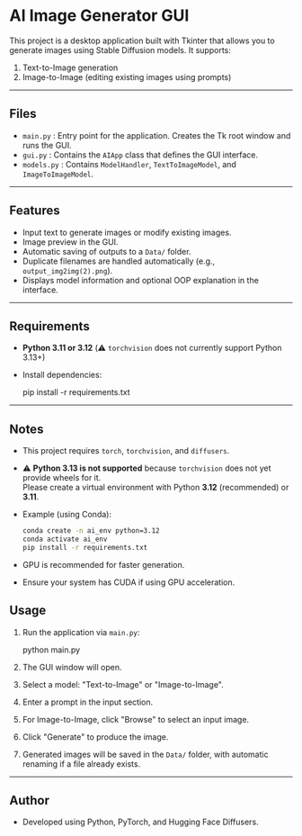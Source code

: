 # AI Image Generator GUI

This project is a desktop application built with Tkinter that allows you to generate images using Stable Diffusion models. It supports:

1. Text-to-Image generation
2. Image-to-Image (editing existing images using prompts)

---

## Files

- `main.py`     : Entry point for the application. Creates the Tk root window and runs the GUI.
- `gui.py`      : Contains the `AIApp` class that defines the GUI interface.
- `models.py`   : Contains `ModelHandler`, `TextToImageModel`, and `ImageToImageModel`.

---

## Features

- Input text to generate images or modify existing images.
- Image preview in the GUI.
- Automatic saving of outputs to a `Data/` folder.
- Duplicate filenames are handled automatically (e.g., `output_img2img(2).png`).
- Displays model information and optional OOP explanation in the interface.

---

## Requirements

- **Python 3.11 or 3.12** (⚠️ `torchvision` does not currently support Python 3.13+)
- Install dependencies:

    pip install -r requirements.txt

---

## Notes

- This project requires `torch`, `torchvision`, and `diffusers`.
- ⚠️ **Python 3.13 is not supported** because `torchvision` does not yet provide wheels for it.  
  Please create a virtual environment with Python **3.12** (recommended) or **3.11**.
- Example (using Conda):

    ```bash
    conda create -n ai_env python=3.12
    conda activate ai_env
    pip install -r requirements.txt
    ```

- GPU is recommended for faster generation.  
- Ensure your system has CUDA if using GPU acceleration.  

## Usage

1. Run the application via `main.py`:

    python main.py

2. The GUI window will open.  
3. Select a model: "Text-to-Image" or "Image-to-Image".  
4. Enter a prompt in the input section.  
5. For Image-to-Image, click "Browse" to select an input image.  
6. Click "Generate" to produce the image.  
7. Generated images will be saved in the `Data/` folder, with automatic renaming if a file already exists.

---

## Author

- Developed using Python, PyTorch, and Hugging Face Diffusers.
